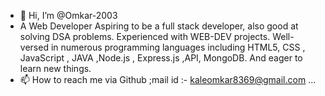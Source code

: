 - 👋 Hi, I’m @Omkar-2003 
- A Web Developer Aspiring to be a full stack developer, also good at solving DSA problems. Experienced 
with WEB-DEV projects. Well-versed in numerous programming languages including HTML5, CSS , 
JavaScript , JAVA ,Node.js , Express.js ,API, MongoDB. And eager to learn new things.
- 📫 How to reach me via Github ;mail id :- kaleomkar8369@gmail.com
  ...

<!---
Omkar-2003/Omkar-2003 is a ✨ special ✨ repository because its `README.md` (this file) appears on your GitHub profile.
You can click the Preview link to take a look at your changes.
--->
